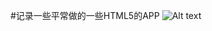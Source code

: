 #记录一些平常做的一些HTML5的APP
![Alt text](https://ss0.bdstatic.com/70cFuHSh_Q1YnxGkpoWK1HF6hhy/it/u=2716983909,1675377821&fm=11&gp=0.jpg)<br />
